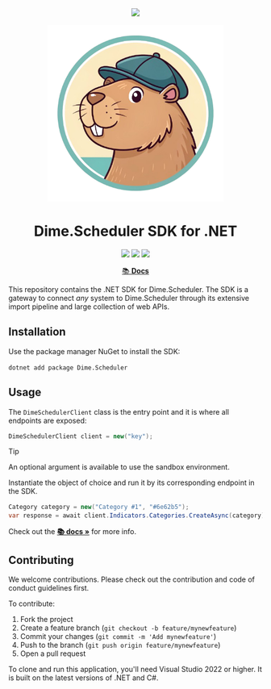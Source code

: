 <div align="center">
<img src="https://cdn.dimescheduler.com/dime-scheduler/v2/logo.svg" height="75px" />
</div>

<p align="center">
    <img src="assets/logo.png" width="350px">
</p>

<h1 align="center">Dime.Scheduler SDK for .NET </h1>

<p align="center">

  <img src="https://img.shields.io/nuget/v/Dime.Scheduler?style=flat-square&color=brightgreen" />
  <img src="https://img.shields.io/badge/License-MIT-brightgreen.svg?style=flat-square"/> <img src="https://img.shields.io/badge/PRs-welcome-brightgreen.svg?style=flat-square" />
</a>
</p>

<p align="center">
  <a href="https://docs.dimescheduler.com/develop/sdk">📚  <b>Docs</b></a>
</p>

This repository contains the .NET SDK for Dime.Scheduler. The SDK is a gateway to connect _any_ system to Dime.Scheduler through its extensive import pipeline and large collection of web APIs.

## Installation

Use the package manager NuGet to install the SDK:

`dotnet add package Dime.Scheduler`

## Usage

The `DimeSchedulerClient` class is the entry point and it is where all endpoints are exposed:

```csharp
DimeSchedulerClient client = new("key");
```

> [!TIP]  
> An optional argument is available to use the sandbox environment.

Instantiate the object of choice and run it by its corresponding endpoint in the SDK.

```csharp
Category category = new("Category #1", "#6e62b5");
var response = await client.Indicators.Categories.CreateAsync(category);
```

Check out the **[📚 docs »](https://docs.dimescheduler.com/develop/sdk)** for more info.

## Contributing

We welcome contributions. Please check out the contribution and code of conduct guidelines first.

To contribute:

1. Fork the project
2. Create a feature branch (`git checkout -b feature/mynewfeature`)
3. Commit your changes (`git commit -m 'Add mynewfeature'`)
4. Push to the branch (`git push origin feature/mynewfeature`)
5. Open a pull request

To clone and run this application, you'll need Visual Studio 2022 or higher. It is built on the latest versions of .NET and C#.